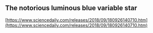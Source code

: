 ## The notorious luminous blue variable star
  
  [https://www.sciencedaily.com/releases/2018/09/180926140710.htm](https://www.sciencedaily.com/releases/2018/09/180926140710.htm)